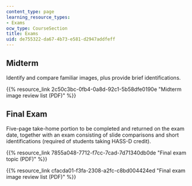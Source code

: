 ```yaml
---
content_type: page
learning_resource_types:
- Exams
ocw_type: CourseSection
title: Exams
uid: de755322-da67-4b73-e581-d2947addfeff
---
```


Midterm
-------

Identify and compare familiar images, plus provide brief identifications.

{{% resource_link 2c50c3bc-0fb4-0a8d-92c1-5b58dfe0190e "Midterm image review list (PDF)" %}}

Final Exam
----------

Five-page take-home portion to be completed and returned on the exam date, together with an exam consisting of slide comparisons and short identifications (required of students taking HASS-D credit).

{{% resource_link 7855a048-7712-f7cc-7cad-7d71340db0de "Final exam topic (PDF)" %}}

{{% resource_link cfacda01-f3fa-2308-a2fc-c8bd004424ed "Final exam image review list (PDF)" %}}